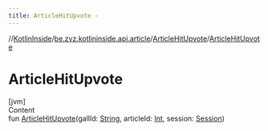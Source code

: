 ```yaml
---
title: ArticleHitUpvote -
---
```

//[KotlinInside](../../index.md)/[be.zvz.kotlininside.api.article](../index.md)/[ArticleHitUpvote](index.md)/[ArticleHitUpvote](-article-hit-upvote.md)



# ArticleHitUpvote  
[jvm]  
Content  
fun [ArticleHitUpvote](-article-hit-upvote.md)(gallId: [String](https://kotlinlang.org/api/latest/jvm/stdlib/kotlin/-string/index.html), articleId: [Int](https://kotlinlang.org/api/latest/jvm/stdlib/kotlin/-int/index.html), session: [Session](../../be.zvz.kotlininside.session/-session/index.md))  



